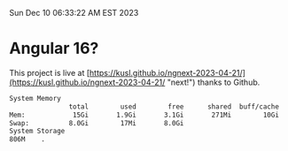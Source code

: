 Sun Dec 10 06:33:22 AM EST 2023

# Angular 16?


This project is live at [https://kusl.github.io/ngnext-2023-04-21/](https://kusl.github.io/ngnext-2023-04-21/ "next!") thanks to Github.

```bash
System Memory
               total        used        free      shared  buff/cache   available
Mem:            15Gi       1.9Gi       3.1Gi       271Mi        10Gi        13Gi
Swap:          8.0Gi        17Mi       8.0Gi
System Storage
806M	.
